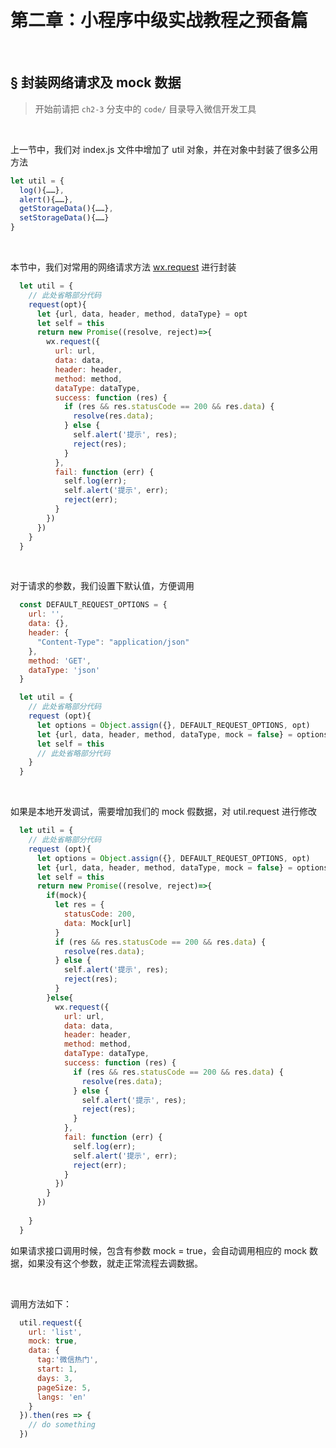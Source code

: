 # 第二章：小程序中级实战教程之预备篇

<br>  

## <a>&sect; 封装网络请求及 mock 数据</a>  

> 开始前请把 `ch2-3` 分支中的 `code/` 目录导入微信开发工具  
  

<br>

上一节中，我们对 index.js 文件中增加了 util 对象，并在对象中封装了很多公用方法

```js
let util = {
  log(){……},
  alert(){……},
  getStorageData(){……},
  setStorageData(){……}
}
```  
<br>

本节中，我们对常用的网络请求方法 [wx.request](https://mp.weixin.qq.com/debug/wxadoc/dev/api/network-request.html) 进行封装  

```js
  let util = {
    // 此处省略部分代码
    request(opt){
      let {url, data, header, method, dataType} = opt
      let self = this
      return new Promise((resolve, reject)=>{
        wx.request({
          url: url,
          data: data,
          header: header,
          method: method,
          dataType: dataType,
          success: function (res) {
            if (res && res.statusCode == 200 && res.data) {
              resolve(res.data);
            } else {
              self.alert('提示', res);
              reject(res);
            }
          },
          fail: function (err) {
            self.log(err);
            self.alert('提示', err);
            reject(err);
          }
        })
      })
    }
  }
```  
<br>

对于请求的参数，我们设置下默认值，方便调用  

```js
  const DEFAULT_REQUEST_OPTIONS = {
    url: '',
    data: {},
    header: {
      "Content-Type": "application/json"
    },
    method: 'GET',
    dataType: 'json'
  }

  let util = {
    // 此处省略部分代码
    request (opt){
      let options = Object.assign({}, DEFAULT_REQUEST_OPTIONS, opt)
      let {url, data, header, method, dataType, mock = false} = options
      let self = this
      // 此处省略部分代码 
    }
  }
```  
<br>

如果是本地开发调试，需要增加我们的 mock 假数据，对 util.request 进行修改  

```js
  let util = {
    // 此处省略部分代码
    request (opt){
      let options = Object.assign({}, DEFAULT_REQUEST_OPTIONS, opt)
      let {url, data, header, method, dataType, mock = false} = options
      let self = this
      return new Promise((resolve, reject)=>{
        if(mock){
          let res = {
            statusCode: 200,
            data: Mock[url]
          }
          if (res && res.statusCode == 200 && res.data) {
            resolve(res.data);
          } else {
            self.alert('提示', res);
            reject(res);
          }
        }else{
          wx.request({
            url: url,
            data: data,
            header: header,
            method: method,
            dataType: dataType,
            success: function (res) {
              if (res && res.statusCode == 200 && res.data) {
                resolve(res.data);
              } else {
                self.alert('提示', res);
                reject(res);
              }
            },
            fail: function (err) {
              self.log(err);
              self.alert('提示', err);
              reject(err);
            }
          })   
        }
      })
      
    }
  }
```
如果请求接口调用时候，包含有参数 mock = true，会自动调用相应的 mock 数据，如果没有这个参数，就走正常流程去调数据。  

<br>  

调用方法如下：  

```js
  util.request({
    url: 'list',
    mock: true,
    data: {
      tag:'微信热门',
      start: 1,
      days: 3,
      pageSize: 5,
      langs: 'en'
    }
  }).then(res => {
    // do something
  })
```
